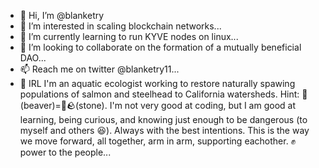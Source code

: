 - 👋 Hi, I’m @blanketry
- 👀 I’m interested in scaling blockchain networks...
- 🌱 I’m currently learning to run KYVE nodes on linux...
- 💞️ I’m looking to collaborate on the formation of a mutually beneficial DAO...
- 📫 Reach me on twitter @blanketry11...
- 🧔 IRL I'm an aquatic ecologist working to restore naturally spawing populations of salmon and steelhead to California watersheds. Hint: 🦫(beaver)=🔑🪨(stone). I'm not very good at coding, but I am good at learning, being curious, and knowing just enough to be dangerous (to myself and others 😆). Always with the best intentions. This is the way we move forward, all together, arm in arm, supporting eachother. ✊ power to the people...
 
<!---(b
blanketry/blanketry is a ✨ special ✨ repository because its `README.md` (this file) appears on your GitHub profile.
You can click the Preview link to take a look at your changes.
--->
